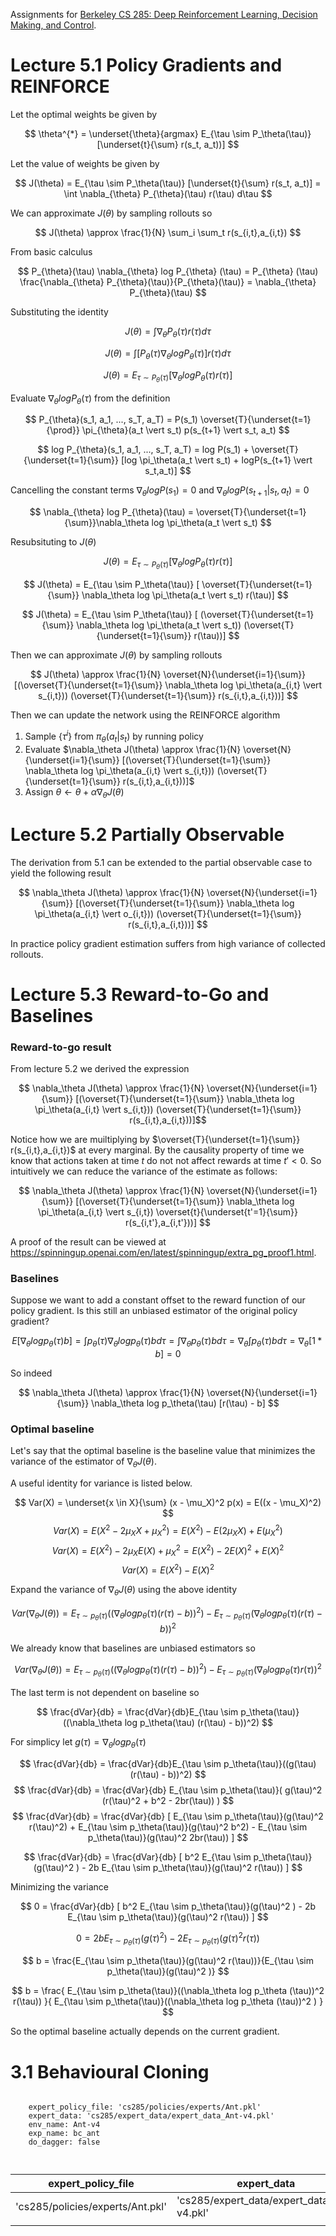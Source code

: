 Assignments for [Berkeley CS 285: Deep Reinforcement Learning, Decision Making, and Control](http://rail.eecs.berkeley.edu/deeprlcourse/).

# Lecture 5.1 Policy Gradients and REINFORCE

Let the optimal weights be given by

$$
\theta^{*} = \underset{\theta}{argmax} E_{\tau \sim P_\theta(\tau)} [\underset{t}{\sum} r(s_t, a_t))]
$$

Let the value of weights be given by 

$$
J(\theta) = E_{\tau \sim P_\theta(\tau)} [\underset{t}{\sum} r(s_t, a_t)] = \int \nabla_{\theta} P_{\theta}(\tau) r(\tau) d\tau
$$

We can approximate $J(\theta)$ by sampling rollouts so 

$$
J(\theta) \approx \frac{1}{N} \sum_i \sum_t r(s_{i,t},a_{i,t})
$$

From basic calculus 

$$
P_{\theta}(\tau) \nabla_{\theta} log P_{\theta} (\tau) = P_{\theta} (\tau) \frac{\nabla_{\theta} P_{\theta}(\tau)}{P_{\theta}(\tau)} = \nabla_{\theta} P_{\theta}(\tau)
$$

Substituting the identity

$$
J(\theta) = \int \nabla_{\theta} P_{\theta}(\tau) r(\tau) d\tau
$$

$$
J(\theta) = \int [P_{\theta}(\tau) \nabla_{\theta} log P_{\theta} (\tau)] r(\tau) d\tau
$$

$$
J(\theta) = E_{\tau \sim P_\theta(\tau)} [\nabla_\theta log P_\theta(\tau) r(\tau)]
$$

Evaluate $\nabla_{\theta} log P_\theta(\tau)$ from the definition

$$
P_{\theta}(s_1, a_1, ..., s_T, a_T) = P(s_1) \overset{T}{\underset{t=1}{\prod}} \pi_{\theta}(a_t \vert s_t) p(s_{t+1} \vert  s_t, a_t)
$$

$$
log P_{\theta}(s_1, a_1, ..., s_T, a_T) = log P(s_1) + \overset{T}{\underset{t=1}{\sum}} [log \pi_\theta(a_t \vert s_t) + logP(s_{t+1} \vert s_t,a_t)]
$$

Cancelling the constant terms $\nabla_\theta logP(s_1) = 0$ and $\nabla_\theta log P(s_{t+1} \vert s_t,a_t) = 0$

$$
\nabla_{\theta} log P_{\theta}(\tau) =  \overset{T}{\underset{t=1}{\sum}}\nabla_\theta log \pi_\theta(a_t \vert s_t)
$$

Resubsituting to $J(\theta)$

$$
J(\theta) = E_{\tau \sim P_\theta(\tau)} [\nabla_\theta log P_\theta(\tau) r(\tau)]
$$

$$
J(\theta) = E_{\tau \sim P_\theta(\tau)} [ \overset{T}{\underset{t=1}{\sum}} \nabla_\theta log \pi_\theta(a_t \vert s_t) r(\tau)]
$$

$$
J(\theta) = E_{\tau \sim P_\theta(\tau)} [ (\overset{T}{\underset{t=1}{\sum}} \nabla_\theta log \pi_\theta(a_t \vert s_t)) (\overset{T}{\underset{t=1}{\sum}} r(\tau))]
$$

Then we can approximate $J(\theta)$ by sampling rollouts

$$
J(\theta) \approx \frac{1}{N} \overset{N}{\underset{i=1}{\sum}} [(\overset{T}{\underset{t=1}{\sum}} \nabla_\theta log \pi_\theta(a_{i,t} \vert s_{i,t})) (\overset{T}{\underset{t=1}{\sum}} r(s_{i,t},a_{i,t}))]
$$

Then we can update the network using the REINFORCE algorithm 

1)
	Sample $\{\tau^i\}$ from $\pi_{\theta}(a_t \vert s_t)$ by running policy
2)
	Evaluate $\nabla_\theta J(\theta) \approx \frac{1}{N} \overset{N}{\underset{i=1}{\sum}} [(\overset{T}{\underset{t=1}{\sum}} \nabla_\theta log \pi_\theta(a_{i,t} \vert s_{i,t})) (\overset{T}{\underset{t=1}{\sum}} r(s_{i,t},a_{i,t}))]$
3) Assign $\theta \leftarrow \theta + \alpha \nabla_\theta J(\theta)$

# Lecture 5.2 Partially Observable

The derivation from 5.1 can be extended to the partial observable case to yield the following result

$$
\nabla_\theta J(\theta) \approx \frac{1}{N} \overset{N}{\underset{i=1}{\sum}} [(\overset{T}{\underset{t=1}{\sum}} \nabla_\theta log \pi_\theta(a_{i,t} \vert o_{i,t})) (\overset{T}{\underset{t=1}{\sum}} r(s_{i,t},a_{i,t}))]
$$

In practice policy gradient estimation suffers from high variance of collected rollouts. 

# Lecture 5.3 Reward-to-Go and Baselines

### Reward-to-go result

From lecture 5.2 we derived the expression

$$
\nabla_\theta J(\theta) \approx \frac{1}{N} \overset{N}{\underset{i=1}{\sum}} [(\overset{T}{\underset{t=1}{\sum}} \nabla_\theta log \pi_\theta(a_{i,t} \vert s_{i,t})) (\overset{T}{\underset{t=1}{\sum}} r(s_{i,t},a_{i,t}))]$$

Notice how we are muiltiplying by $\overset{T}{\underset{t=1}{\sum}} r(s_{i,t},a_{i,t})$ at every  marginal. By the causality property of time we know that actions taken at time $t$ do not not affect rewards at time $t'<0$. So intuitively we can reduce the variance of the estimate as follows: 

$$
\nabla_\theta J(\theta) \approx \frac{1}{N} \overset{N}{\underset{i=1}{\sum}} [(\overset{T}{\underset{t=1}{\sum}} \nabla_\theta log \pi_\theta(a_{i,t} \vert s_{i,t}) \overset{t}{\underset{t'=1}{\sum}} r(s_{i,t'},a_{i,t'}))]
$$

A proof of the result can be viewed at https://spinningup.openai.com/en/latest/spinningup/extra_pg_proof1.html. 

### Baselines

Suppose we want to add a constant offset to the reward function of our policy gradient. Is this still an unbiased estimator of the original policy gradient? 

$$
E[\nabla_\theta log p_\theta(\tau)b] = \int p_\theta(\tau) \nabla_\theta log p_\theta(\tau) b d \tau = \int \nabla_\theta p_\theta(\tau) b d \tau = \nabla_\theta \int p_\theta (\tau) b d \tau = \nabla_\theta [1*b] = 0
$$

So indeed

$$
	\nabla_\theta J(\theta) \approx \frac{1}{N}  \overset{N}{\underset{i=1}{\sum}} \nabla_\theta log p_\theta(\tau) [r(\tau) - b] 
$$

### Optimal baseline

Let's say that the optimal baseline is the baseline value that minimizes the variance of the estimator of $\nabla_\theta J(\theta)$. 

A useful identity for variance is listed below.

$$
	Var(X) = \underset{x \in X}{\sum} (x - \mu_X)^2 p(x) = E((x - \mu_X)^2)
$$
$$
	Var(X) = E(X^2 - 2\mu_X X + \mu_X^2) = E(X^2) - E(2\mu_X X) + E(\mu_X^2)
$$
$$
	Var(X) = E(X^2) - 2\mu_X E(X) + \mu_X^2 = E(X^2) - 2E(X)^2 + E(X)^2
$$
$$
	Var(X) = E(X^2) - E(X)^2
$$

Expand the variance of $\nabla_\theta J(\theta)$ using the above identity 

$$
	Var(\nabla_\theta J(\theta)) = E_{\tau \sim p_\theta(\tau)}((\nabla_\theta log p_\theta(\tau) (r(\tau) - b))^2) - E_{\tau \sim p_\theta(\tau)}(\nabla_\theta log p_\theta(\tau) (r(\tau) - b))^2
$$

We already know that baselines are unbiased estimators so

$$
	Var(\nabla_\theta J(\theta)) = E_{\tau \sim p_\theta(\tau)}((\nabla_\theta log p_\theta(\tau) (r(\tau) - b))^2) - E_{\tau \sim p_\theta(\tau)}(\nabla_\theta log p_\theta(\tau) r(\tau))^2
$$

The last term is not dependent on baseline so

$$
	\frac{dVar}{db} = \frac{dVar}{db}E_{\tau \sim p_\theta(\tau)}((\nabla_\theta log p_\theta(\tau) (r(\tau) - b))^2)
$$

For simplicy let $g(\tau) = \nabla_\theta log p_\theta (\tau)$

$$
	\frac{dVar}{db} = \frac{dVar}{db}E_{\tau \sim p_\theta(\tau)}((g(\tau)(r(\tau) - b))^2)
$$
$$
	\frac{dVar}{db} = \frac{dVar}{db} E_{\tau \sim p_\theta(\tau)}(
		g(\tau)^2 (r(\tau)^2 + b^2 - 2br(\tau))
		)
$$
$$
	\frac{dVar}{db} = \frac{dVar}{db} [
	E_{\tau \sim p_\theta(\tau)}(g(\tau)^2 r(\tau)^2) + 
	E_{\tau \sim p_\theta(\tau)}(g(\tau)^2 b^2) - 
	E_{\tau \sim p_\theta(\tau)}(g(\tau)^2 2br(\tau))
	]
$$

$$
	\frac{dVar}{db} = \frac{dVar}{db} [
	b^2 E_{\tau \sim p_\theta(\tau)}(g(\tau)^2 ) - 
	2b E_{\tau \sim p_\theta(\tau)}(g(\tau)^2 r(\tau))
	]
$$

Minimizing the variance 

$$
0 = \frac{dVar}{db} [
	b^2 E_{\tau \sim p_\theta(\tau)}(g(\tau)^2 ) - 
	2b E_{\tau \sim p_\theta(\tau)}(g(\tau)^2 r(\tau))
	]
$$

$$
0 = 
	2b E_{\tau \sim p_\theta(\tau)}(g(\tau)^2 ) - 
	2 E_{\tau \sim p_\theta(\tau)}(g(\tau)^2 r(\tau))
$$

$$
b = \frac{E_{\tau \sim p_\theta(\tau)}(g(\tau)^2 r(\tau))}{E_{\tau \sim p_\theta(\tau)}(g(\tau)^2 )}
$$

$$
b = \frac{
E_{\tau \sim p_\theta(\tau)}((\nabla_\theta log p_\theta (\tau))^2 r(\tau))
}{
E_{\tau \sim p_\theta(\tau)}((\nabla_\theta log p_\theta (\tau))^2 )
}
$$

So the optimal baseline actually depends on the current gradient. 

# 3.1 Behavioural Cloning

```

	expert_policy_file: 'cs285/policies/experts/Ant.pkl'
	expert_data: 'cs285/expert_data/expert_data_Ant-v4.pkl'
	env_name: Ant-v4
	exp_name: bc_ant
	do_dagger: false



```

| expert_policy_file               | expert_data                                | env_name | exp_name | do_dagger | ep_len |  |
| -------------------------------- | ------------------------------------------ | -------- | -------- | --------- | ------ | - |
| 'cs285/policies/experts/Ant.pkl' | 'cs285/expert_data/expert_data_Ant-v4.pkl' | Ant-v4   | bc_ant   | false     | 1000   |  |
|                                  |                                            |          |          |           |        |  |
